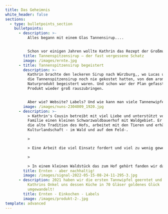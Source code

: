 ```yaml
---
title: Das Geheimnis
white_header: false
sections:
  - type: bulletpoints_section
    bulletpoints:
      - description: >-
          Alles begann mit einem Glas Tannensirup.... 


          Schon vor einigen Jahren wollte Kathrin das Rezept der Großmutter ihrer besten Freundin Nathalie nachkochen. Schon früher war der "Oma-Honig" für die beiden ein absolutes Highlight beim Frühstück und im Tee. Im Frühling 2019 war es dann soweit: Nathalie und Kathrin zogen durch den Wlad und ernteten die ersten Triebe und alles, was sonst noch in den Spirup gehört, nach Rezept von Nathalies Großmutter.
        title: Tannenspitzensirup – der fast vergessene Schatz
        image: /images/ernte.jpg
      - title: Tannenspitzensirup begeistert
        description: >-
          Kathrin brachte den leckeren Sirup nach Würzburg,, wo Lucas und Jan,
          die Tannenspitzensirup noch nie gekostet hatten, von dem aromatischen
          Naturprodukt begeistert waren. Und schon war der Plan gefasst, dieses
          Produkt wieder groß rauszubringen. 


          Aber wie? Website? Labels? Und wie kann man viele Tannenwipfel ernten, ohne den Bäumen, dem Ökosystem oder den Waldbesitzern zu schaden?
        image: /images/nuns-2304009_1920.jpg
      - description: >-
          > Kathrin's Cousin betreibt mit viel Liebe und unterstützt von der
          Familie einen kleinen Schwarzwaldbauerhof mit Waldgebiet. Er erhält so
          die alte Tradition des Hofs, arbeitet mit den Tieren und erhält die
          Kulturlandschaft - im Wald und auf dem Feld-.

          >

          > Eine Arbeit die viel Einsatz fordert und viel zu wenig gewertschätzt wird! 

          >

          > In einem kleinen Waldstück das zum Hof gehört fanden wir dann unser Erntegebiet. Das Waldstück besteht Fichten und Tannen aus Wildanflug, der nicht forstwirtschaftlich genutzt werden soll. Außer den Rehen -die die kleinen Wipfel auch besonders lecker finden, aber auch vor Ort ein Überangebot an Nahrung haben- nehmen wir so niemandem etwas weg.
        title: Ernten - aber nachhaltig!
        image: /images/signal-2022-05-15-08-24-11-295-3.jpg
      - description: 2021 haben wir die ersten Tannwipfel geerntet und mit Hilfe von
          Kathrins Onkel uns dessen Küche in 70 Gläser goldenes Glück
          umgewandelt!
        title: Ernten - Einkochen - Labels
        image: /images/produkt-2-.jpg
template: advanced
---
```

